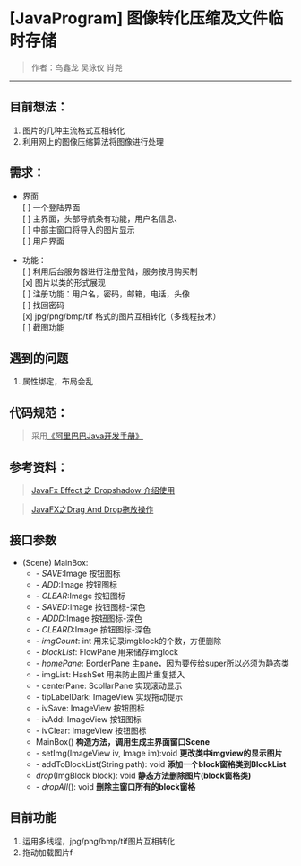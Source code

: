 # [JavaProgram] 图像转化压缩及文件临时存储
>作者：乌鑫龙 吴泳仪 肖尧
---
## 目前想法：
  1. 图片的几种主流格式互相转化 
  2. 利用网上的图像压缩算法将图像进行处理
  
## 需求：

 - 界面   
 [ ] 一个登陆界面   
 [ ] 主界面，头部导航条有功能，用户名信息、    
 [ ] 中部主窗口将导入的图片显示   
 [ ] 用户界面     

 - 功能：   
 [ ] 利用后台服务器进行注册登陆，服务按月购买制  
 [x] 图片以类的形式展现  
 [ ] 注册功能：用户名，密码，邮箱，电话，头像  
 [ ] 找回密码  
 [x] jpg/png/bmp/tif 格式的图片互相转化（多线程技术）  
 [ ] 截图功能
 
 ## 遇到的问题
 1. 属性绑定，布局会乱
 
 ## 代码规范：
 > 采用[《阿里巴巴Java开发手册》](https://github.com/alibaba/p3c/blob/master/%E9%98%BF%E9%87%8C%E5%B7%B4%E5%B7%B4Java%E5%BC%80%E5%8F%91%E6%89%8B%E5%86%8C%EF%BC%88%E5%8D%8E%E5%B1%B1%E7%89%88%EF%BC%89.pdf)

## 参考资料：
> [JavaFx Effect 之 Dropshadow 介绍使用](https://blog.csdn.net/qq_22571159/article/details/86570727)

>[JavaFX之Drag And Drop拖放操作](https://blog.csdn.net/wingfourever/article/details/8858782)


## 接口参数
 
 - (Scene) MainBox:
    - \- _SAVE_:Image 按钮图标    
    - \- _ADD_:Image 按钮图标   
    - \- _CLEAR_:Image 按钮图标   
    - \- _SAVED_:Image 按钮图标-深色   
    - \- _ADDD_:Image 按钮图标-深色   
    - \- _CLEARD_:Image 按钮图标-深色   
    - \- _imgCount_: int 用来记录imgblock的个数，方便删除
    - \- _blockList_: FlowPane 用来储存imglock   
    - \- _homePane_: BorderPane 主pane，因为要传给super所以必须为静态类   
    - \- imgList: HashSet 用来防止图片重复插入   
    - \- centerPane: ScollarPane 实现滚动显示   
    - \- tipLabelDark: ImageView 实现拖动提示   
    - \- ivSave: ImageView 按钮图标  
    - \- ivAdd: ImageView 按钮图标  
    - \- ivClear: ImageView 按钮图标 
   - MainBox()  **构造方法，调用生成主界面窗口Scene**    
   - \- setImg(ImageView iv, Image im):void **更改类中imgview的显示图片**   
   - \- addToBlockList(String path): void **添加一个block窗格类到BlockList**    
   - _drop_(ImgBlock block): void **静态方法删除图片(block窗格类)**    
   - \- _dropAll_(): void **删除主窗口所有的block窗格**    
   

## 目前功能
1. 运用多线程，jpg/png/bmp/tif图片互相转化
2. 拖动加载图片f-
